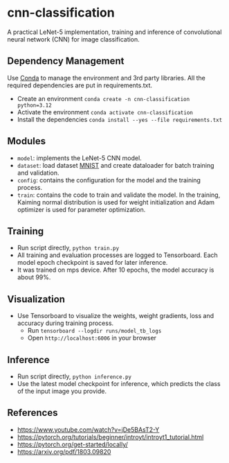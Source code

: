 # cnn-classification
A practical LeNet-5 implementation, training and inference of convolutional neural network (CNN) for image classification.

## Dependency Management
Use [Conda](https://docs.conda.io/projects/conda/en/latest/user-guide/getting-started.html) to manage the environment and 3rd party libraries.
All the required dependencies are put in requirements.txt.
* Create an environment `conda create -n cnn-classification python=3.12`
* Activate the environment `conda activate cnn-classification`
* Install the dependencies `conda install --yes --file requirements.txt`

## Modules
* `model`: implements the LeNet-5 CNN model.
* `dataset`: load dataset [MNIST](https://www.kaggle.com/datasets/hojjatk/mnist-dataset) and create dataloader for batch training and validation.
* `config`: contains the configuration for the model and the training process.
* `train`: contains the code to train and validate the model. In the training, Kaiming normal distribution is used for weight initialization and Adam optimizer is used for parameter optimization.

## Training
  * Run script directly, `python train.py` 
  * All training and evaluation processes are logged to Tensorboard. Each model epoch checkpoint is saved for later inference.  
  * It was trained on mps device. After 10 epochs, the model accuracy is about 99%.

## Visualization
* Use Tensorboard to visualize the weights, weight gradients, loss and accuracy during training process.
  * Run `tensorboard --logdir runs/model_tb_logs`
  * Open `http://localhost:6006` in your browser

## Inference
* Run script directly, `python inference.py`
* Use the latest model checkpoint for inference, which predicts the class of the input image you provide.

## References
* https://www.youtube.com/watch?v=jDe5BAsT2-Y
* https://pytorch.org/tutorials/beginner/introyt/introyt1_tutorial.html
* https://pytorch.org/get-started/locally/
* https://arxiv.org/pdf/1803.09820
